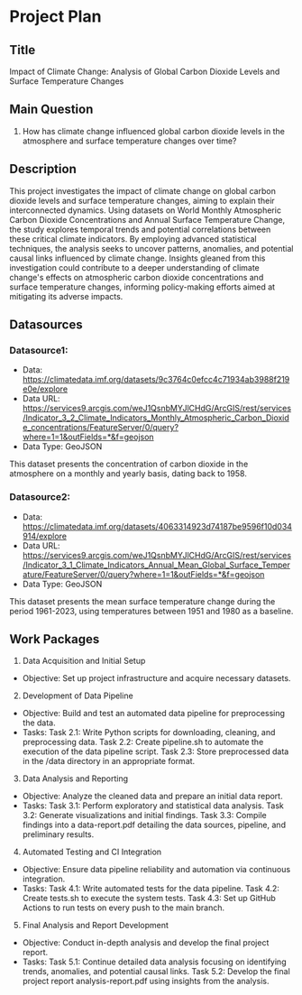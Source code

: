 # Project Plan

## Title

Impact of Climate Change: Analysis of Global Carbon Dioxide Levels and Surface Temperature Changes

## Main Question

1. How has climate change influenced global carbon dioxide levels in the atmosphere and surface temperature changes over time?
   
## Description

This project investigates the impact of climate change on global carbon dioxide levels and surface temperature changes, aiming to explain their interconnected dynamics. Using datasets on World Monthly Atmospheric Carbon Dioxide Concentrations and Annual Surface Temperature Change, the study explores temporal trends and potential correlations between these critical climate indicators. By employing advanced statistical techniques, the analysis seeks to uncover patterns, anomalies, and potential causal links influenced by climate change. Insights gleaned from this investigation could contribute to a deeper understanding of climate change's effects on atmospheric carbon dioxide concentrations and surface temperature changes, informing policy-making efforts aimed at mitigating its adverse impacts.

## Datasources

### Datasource1:

* Data: https://climatedata.imf.org/datasets/9c3764c0efcc4c71934ab3988f219e0e/explore
* Data URL:    https://services9.arcgis.com/weJ1QsnbMYJlCHdG/ArcGIS/rest/services/Indicator_3_2_Climate_Indicators_Monthly_Atmospheric_Carbon_Dioxide_concentrations/FeatureServer/0/query?where=1=1&outFields=*&f=geojson
* Data Type: GeoJSON

This dataset presents the concentration of carbon dioxide in the atmosphere on a monthly and yearly basis, dating back to 1958.

### Datasource2:

* Data: https://climatedata.imf.org/datasets/4063314923d74187be9596f10d034914/explore
* Data URL:
https://services9.arcgis.com/weJ1QsnbMYJlCHdG/ArcGIS/rest/services/Indicator_3_1_Climate_Indicators_Annual_Mean_Global_Surface_Temperature/FeatureServer/0/query?where=1=1&outFields=*&f=geojson
* Data Type: GeoJSON

This dataset presents the mean surface temperature change during the period 1961-2023, using temperatures between 1951 and 1980 as a baseline.

## Work Packages

1. Data Acquisition and Initial Setup
* Objective: Set up project infrastructure and acquire necessary datasets.

2. Development of Data Pipeline
* Objective: Build and test an automated data pipeline for preprocessing the data.
* Tasks:
Task 2.1: Write Python scripts for downloading, cleaning, and preprocessing data.
Task 2.2: Create pipeline.sh to automate the execution of the data pipeline script.
Task 2.3: Store preprocessed data in the /data directory in an appropriate format.

3. Data Analysis and Reporting
* Objective: Analyze the cleaned data and prepare an initial data report.
* Tasks:
Task 3.1: Perform exploratory and statistical data analysis.
Task 3.2: Generate visualizations and initial findings.
Task 3.3: Compile findings into a data-report.pdf detailing the data sources, pipeline, and preliminary results.

4. Automated Testing and CI Integration
* Objective: Ensure data pipeline reliability and automation via continuous integration.
* Tasks:
Task 4.1: Write automated tests for the data pipeline.
Task 4.2: Create tests.sh to execute the system tests.
Task 4.3: Set up GitHub Actions to run tests on every push to the main branch.

5. Final Analysis and Report Development
* Objective: Conduct in-depth analysis and develop the final project report.
* Tasks:
Task 5.1: Continue detailed data analysis focusing on identifying trends, anomalies, and potential causal links.
Task 5.2: Develop the final project report analysis-report.pdf using insights from the analysis.
